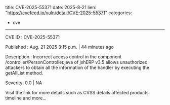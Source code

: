  
title: CVE-2025-55371
date: 2025-8-21
lien: "https://cvefeed.io/vuln/detail/CVE-2025-55371"
categories:
  - cve
---

CVE ID : CVE-2025-55371

Published :  Aug. 21
2025
3:15 p.m. | 44 minutes ago

Description : Incorrect access control in the component /controller/PersonController.java of jshERP v3.5 allows unauthorized attackers to obtain all the information of the handler by executing the getAllList method.

Severity: 0.0 | NA

Visit the link for more details
such as CVSS details
affected products
timeline
and more...
